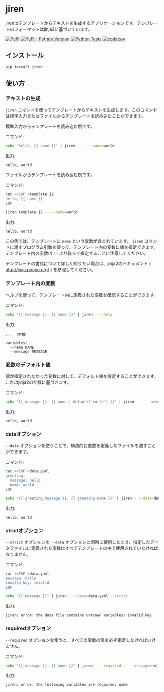 # jiren

jirenはテンプレートからテキストを生成するアプリケーションです。テンプレートのフォーマットはjinja2に基づいています。

[![PyPI](https://img.shields.io/pypi/v/jiren)](https://pypi.org/project/jiren/)
[![PyPI - Python Version](https://img.shields.io/pypi/pyversions/jiren)](https://pypi.org/project/jiren/)
[![Python Tests](https://github.com/speg03/jiren/actions/workflows/python-tests.yml/badge.svg)](https://github.com/speg03/jiren/actions/workflows/python-tests.yml)
[![codecov](https://codecov.io/gh/speg03/jiren/branch/main/graph/badge.svg?token=bFdpze6ELR)](https://codecov.io/gh/speg03/jiren)

## インストール

```sh
pip install jiren
```

## 使い方

### テキストの生成

`jiren` コマンドを使ってテンプレートからテキストを生成します。このコマンドは標準入力またはファイルからテンプレートを読み込むことができます。

標準入力からテンプレートを読み込む例です。

コマンド:
```sh
echo "hello, {{ name }}" | jiren - -- --name=world
```
出力:
```
hello, world
```

ファイルからテンプレートを読み込む例です。

コマンド:
```sh
cat <<EOF >template.j2
hello, {{ name }}
EOF

jiren template.j2 -- --name=world
```
出力:
```
hello, world
```

この例では、テンプレートに `name` という変数が含まれています。 `jiren` コマンドに渡すプログラム引数を使って、テンプレート内の変数に値を指定できます。テンプレート内の変数は `--` より後ろで指定することに注意してください。

テンプレートの書式について詳しく知りたい場合は、jinja2のドキュメント ( http://jinja.pocoo.org/ ) を参照してください。


### テンプレート内の変数

ヘルプを使って、テンプレート内に定義された変数を確認することができます。

コマンド:
```sh
echo "{{ message }}, {{ name }}" | jiren - --help
```
出力:
```
... （中略）

variables:
  --name NAME
  --message MESSAGE
```


### 変数のデフォルト値

値が指定されなかった変数に対して、デフォルト値を設定することができます。これはjinja2の仕様に基づきます。

コマンド:
```sh
echo "{{ message }}, {{ name | default('world') }}" | jiren - -- --message=hello
```
出力:
```
hello, world
```


### dataオプション

`--data` オプションを使うことで、構造的に変数を定義したファイルを渡すことができます。

コマンド:
```sh
cat <<EOF >data.yaml
greeting:
  message: hello
  name: world
EOF

echo "{{ greeting.message }}, {{ greeting.name }}" | jiren - --data=data.yaml
```
出力:
```
hello, world
```


### strictオプション

`--strict` オプションを `--data` オプションと同時に使用したとき、指定したデータファイルに定義された変数はすべてテンプレートの中で使用されていなければなりません。

コマンド:
```sh
cat <<EOF >data.yaml
message: hello
invalid_key: invalid
EOF

echo "{{ message }}" | jiren - --data=data.yaml --strict
```
出力:
```
jiren: error: the data file contains unknown variables: invalid_key
```


### requiredオプション

`--required` オプションを使うと、すべての変数の値を必ず指定しなければいけません。

コマンド:
```sh
echo "{{ message }}, {{ name }}" | jiren - --required -- --message=hello
```
出力:
```
jiren: error: the following variables are required: name
```
